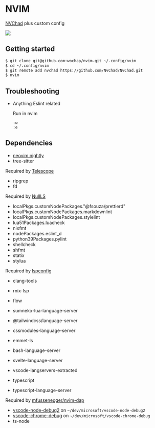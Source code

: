 # NVIM

[NVChad](https://github.com/NvChad/NvChad) plus custom config

![](https://i.imgur.com/Xj6yi7q.jpg)

## Getting started

```sh
$ git clone git@github.com:wochap/nvim.git ~/.config/nvim
$ cd ~/.config/nvim
$ git remote add nvchad https://github.com/NvChad/NvChad.git
$ nvim
```

## Troubleshooting

-  Anything Eslint related

   Run in nvim

   ```
   :w
   :e
   ```

## Dependencies

-  [neovim nightly](https://github.com/neovim/neovim)
-  tree-sitter

Required by [Telescope](https://github.com/nvim-telescope/telescope.nvim)

-  ripgrep
-  fd

Required by [NullLS](https://github.com/jose-elias-alvarez/null-ls.nvim)

-  localPkgs.customNodePackages."@fsouza/prettierd"
-  localPkgs.customNodePackages.markdownlint
-  localPkgs.customNodePackages.stylelint
-  lua51Packages.luacheck
-  nixfmt
-  nodePackages.eslint_d
-  python39Packages.pylint
-  shellcheck
-  shfmt
-  statix
-  stylua

Required by [lspconfig](https://github.com/neovim/nvim-lspconfig)

-  clang-tools
-  rnix-lsp
-  flow
-  sumneko-lua-language-server

-  @tailwindcss/language-server
-  cssmodules-language-server
-  emmet-ls
-  bash-language-server
-  svelte-language-server
-  vscode-langservers-extracted
-  typescript
-  typescript-language-server

Required by [mfussenegger/nvim-dap](https://github.com/mfussenegger/nvim-dap)

-  [vscode-node-debug2](https://github.com/microsoft/vscode-node-debug2) on `~/dev/microsoft/vscode-node-debug2`
-  [vscode-chrome-debug](https://github.com/Microsoft/vscode-chrome-debug) on `~/dev/microsoft/vscode-chrome-debug`
-  ts-node
